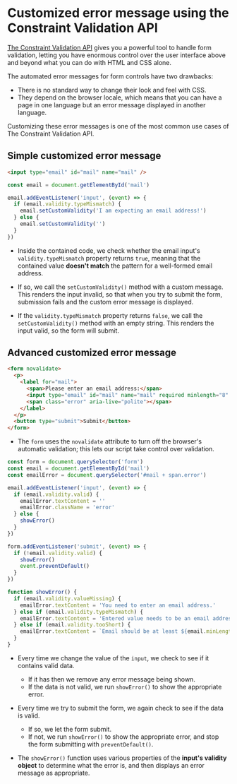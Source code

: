 # Customized error message using the Constraint Validation API

[The Constraint Validation API](https://developer.mozilla.org/en-US/docs/Learn/Forms/Form_validation#the_constraint_validation_api) gives you a powerful tool to handle form validation, letting you have enormous control over the user interface above and beyond what you can do with HTML and CSS alone.

The automated error messages for form controls have two drawbacks:

- There is no standard way to change their look and feel with CSS.
- They depend on the browser locale, which means that you can have a page in one language but an error message displayed in another language.

Customizing these error messages is one of the most common use cases of The Constraint Validation API.

## Simple customized error message

```html
<input type="email" id="mail" name="mail" />
```

```js
const email = document.getElementById('mail')

email.addEventListener('input', (event) => {
  if (email.validity.typeMismatch) {
    email.setCustomValidity('I am expecting an email address!')
  } else {
    email.setCustomValidity('')
  }
})
```

- Inside the contained code, we check whether the email input's `validity.typeMismatch` property returns `true`, meaning that the contained value **doesn't match** the pattern for a well-formed email address.

- If so, we call the `setCustomValidity()` method with a custom message. This renders the input invalid, so that when you try to submit the form, submission fails and the custom error message is displayed.

- If the `validity.typeMismatch` property returns `false`, we call the `setCustomValidity()` method with an empty string. This renders the input valid, so the form will submit.

## Advanced customized error message

```html
<form novalidate>
  <p>
    <label for="mail">
      <span>Please enter an email address:</span>
      <input type="email" id="mail" name="mail" required minlength="8" />
      <span class="error" aria-live="polite"></span>
    </label>
  </p>
  <button type="submit">Submit</button>
</form>
```

- The `form` uses the `novalidate` attribute to turn off the browser's automatic validation; this lets our script take control over validation.

```js
const form = document.querySelector('form')
const email = document.getElementById('mail')
const emailError = document.querySelector('#mail + span.error')

email.addEventListener('input', (event) => {
  if (email.validity.valid) {
    emailError.textContent = ''
    emailError.className = 'error'
  } else {
    showError()
  }
})

form.addEventListener('submit', (event) => {
  if (!email.validity.valid) {
    showError()
    event.preventDefault()
  }
})

function showError() {
  if (email.validity.valueMissing) {
    emailError.textContent = 'You need to enter an email address.'
  } else if (email.validity.typeMismatch) {
    emailError.textContent = 'Entered value needs to be an email address.'
  } else if (email.validity.tooShort) {
    emailError.textContent = `Email should be at least ${email.minLength} characters; you entered ${email.value.length}.`
  }
}
```

- Every time we change the value of the `input`, we check to see if it contains valid data.

  - If it has then we remove any error message being shown.
  - If the data is not valid, we run `showError()` to show the appropriate error.

- Every time we try to submit the form, we again check to see if the data is valid.

  - If so, we let the form submit.
  - If not, we run `showError()` to show the appropriate error, and stop the form submitting with `preventDefault()`.

- The `showError()` function uses various properties of the **input's validity object** to determine what the error is, and then displays an error message as appropriate.
